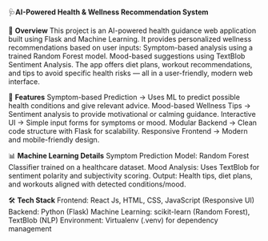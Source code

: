 🩺**AI-Powered Health & Wellness Recommendation System**

📌 **Overview**
This project is an AI-powered health guidance web application built using Flask and Machine Learning.
It provides personalized wellness recommendations based on user inputs:
Symptom-based analysis using a trained Random Forest model.
Mood-based suggestions using TextBlob Sentiment Analysis.
The app offers diet plans, workout recommendations, and tips to avoid specific health risks — all in a user-friendly, modern web interface.

🚀 **Features**
Symptom-based Prediction → Uses ML to predict possible health conditions and give relevant advice.
Mood-based Wellness Tips → Sentiment analysis to provide motivational or calming guidance.
Interactive UI → Simple input forms for symptoms or mood.
Modular Backend → Clean code structure with Flask for scalability.
Responsive Frontend → Modern and mobile-friendly design.

📊 **Machine Learning Details**
Symptom Prediction Model: Random Forest Classifier trained on a healthcare dataset.
Mood Analysis: Uses TextBlob for sentiment polarity and subjectivity scoring.
Output: Health tips, diet plans, and workouts aligned with detected conditions/mood.

🛠️ **Tech Stack**
Frontend:  React Js, HTML, CSS,  JavaScript (Responsive UI)
Backend: Python (Flask)
Machine Learning: scikit-learn (Random Forest), TextBlob (NLP)
Environment: Virtualenv (.venv) for dependency management

